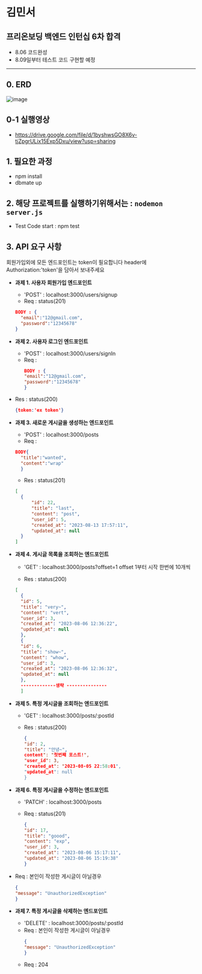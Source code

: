 <br></br>

# 김민서

## 프리온보딩 백엔드 인턴십 6차 합격

- 8.06 코드완성
- 8.09일부터 테스트 코드 구현할 예정

---
## 0. ERD

![image](https://github.com/minseoya/wanted-pre-onboarding-backend/assets/119482288/9d1ddb5e-7e3b-4064-9910-68452e007f04)

## 0-1 실행영상

- https://drive.google.com/file/d/1byshwsGO8X6v-tjZpgrULix15Exp5Dxu/view?usp=sharing

## 1. 필요한 과정

- npm install
- dbmate up

## 2. 해당 프로젝트를 실행하기위해서는 : `nodemon server.js`
 - Test Code start : npm test

## 3. API 요구 사항

회원가입외에 모든 엔드포인트는 token이 필요합니다 header에 Authorization:'token'을 담아서 보내주세요

- **과제 1. 사용자 회원가입 엔드포인트**

  - 'POST' : localhost:3000/users/signup
  - Req : status(201)

  ```JSON
  BODY : {
    "email":"12@gmail.com",
    "password":"12345678"
  }
  ```

- **과제 2. 사용자 로그인 엔드포인트**

  - 'POST' : localhost:3000/users/signIn
  - Req :
    ```JSON
    BODY : {
    "email":"12@gmail.com",
    "password":"12345678"
    }
    ```

- Res : status(200)
  
  ```JSON
  {token:'ex token'}
  ```

- **과제 3. 새로운 게시글을 생성하는 엔드포인트**

  - 'POST' : localhost:3000/posts
  - Req :

  ```JSON
  BODY{
    "title":"wanted",
    "content":"wrap"
    }
  ```

  - Res : status(201)

  ```JSON
  [
    {
        "id": 22,
        "title": "last",
        "content": "post",
        "user_id": 5,
        "created_at": "2023-08-13 17:57:11",
        "updated_at": null
    }
  ]
  ```

- **과제 4. 게시글 목록을 조회하는 엔드포인트**

  - 'GET' : localhost:3000/posts?offset=1
    offset 1부터 시작 한번에 10개씩

  - Res : status(200)

  ```JSON
  [
    {
    "id": 5,
    "title": "very~",
    "content": "vert",
    "user_id": 3,
    "created_at": "2023-08-06 12:36:22",
    "updated_at": null
    },
    {
    "id": 6,
    "title": "show~",
    "content": "whow",
    "user_id": 3,
    "created_at": "2023-08-06 12:36:32",
    "updated_at": null
    },
    -------------생략 ---------------
    ]

  ```

- **과제 5. 특정 게시글을 조회하는 엔드포인트**

  - 'GET' : localhost:3000/posts/:postId
  - Res : status(200)

    ```JSON
    {
    "id": 2,
    "title": "안녕~",
    content": "첫번째 포스트!",
    "user_id": 3,
    "created_at": "2023-08-05 22:58:01",
    "updated_at": null
    }
    ```

- **과제 6. 특정 게시글을 수정하는 엔드포인트**

  - 'PATCH' : localhost:3000/posts
  - Req : status(201)

    ```JSON
    {
    "id": 17,
    "title": "goood",
    "content": "exp",
    "user_id": 3,
    "created_at": "2023-08-06 15:17:11",
    "updated_at": "2023-08-06 15:19:38"
    }

    ```

- Req : 본인이 작성한 게시글이 아닐경우

  ```JSON
  {
  "message": "UnauthorizedException"
  }

  ```

- **과제 7. 특정 게시글을 삭제하는 엔드포인트**
  - 'DELETE' : localhost:3000/posts/:postId
  - Req : 본인이 작성한 게시글이 아닐경우
    ```JSON
    {
    "message": "UnauthorizedException"
    }
    ```
  - Req : 204
